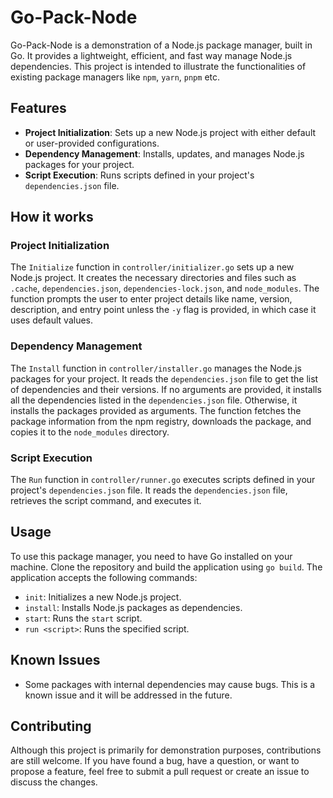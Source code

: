 # Go-Pack-Node

Go-Pack-Node is a demonstration of a Node.js package manager, built in Go. It provides a lightweight, efficient, and fast way manage Node.js dependencies. This project is intended to illustrate the functionalities of existing package managers like `npm`, `yarn`, `pnpm` etc.

## Features

- **Project Initialization**: Sets up a new Node.js project with either default or user-provided configurations.
- **Dependency Management**: Installs, updates, and manages Node.js packages for your project.
- **Script Execution**: Runs scripts defined in your project's `dependencies.json` file.

## How it works

### Project Initialization

The `Initialize` function in `controller/initializer.go` sets up a new Node.js project. It creates the necessary directories and files such as `.cache`, `dependencies.json`, `dependencies-lock.json`, and `node_modules`. The function prompts the user to enter project details like name, version, description, and entry point unless the `-y` flag is provided, in which case it uses default values.

### Dependency Management

The `Install` function in `controller/installer.go` manages the Node.js packages for your project. It reads the `dependencies.json` file to get the list of dependencies and their versions. If no arguments are provided, it installs all the dependencies listed in the `dependencies.json` file. Otherwise, it installs the packages provided as arguments. The function fetches the package information from the npm registry, downloads the package, and copies it to the `node_modules` directory.

### Script Execution

The `Run` function in `controller/runner.go` executes scripts defined in your project's `dependencies.json` file. It reads the `dependencies.json` file, retrieves the script command, and executes it.

## Usage

To use this package manager, you need to have Go installed on your machine. Clone the repository and build the application using `go build`. The application accepts the following commands:

- `init`: Initializes a new Node.js project.
- `install`: Installs Node.js packages as dependencies.
- `start`: Runs the `start` script.
- `run <script>`: Runs the specified script.

## Known Issues

- Some packages with internal dependencies may cause bugs. This is a known issue and it will be addressed in the future.

## Contributing

Although this project is primarily for demonstration purposes, contributions are still welcome. If you have found a bug, have a question, or want to propose a feature, feel free to submit a pull request or create an issue to discuss the changes.
